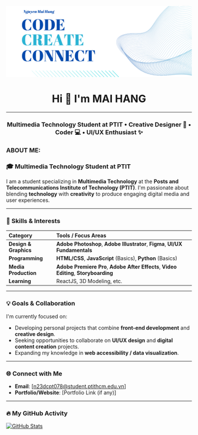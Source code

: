 <img src="banner.png" alt="Banner" height="50%">

<div align="center">

# Hi 👋 I'm **MAI HANG**

---

### **Multimedia Technology** Student at **PTIT** • Creative Designer 🎨 • Coder 💻 • UI/UX Enthusiast ✨

</div>

### ABOUT ME:
### 🎓 Multimedia Technology Student at PTIT

I am a student specializing in **Multimedia Technology** at the **Posts and Telecommunications Institute of Technology (PTIT)**. I'm passionate about blending **technology** with **creativity** to produce engaging digital media and user experiences.

---

### 🚀 Skills & Interests

| Category | Tools / Focus Areas |
| :--- | :--- |
| **Design & Graphics** | **Adobe Photoshop**, **Adobe Illustrator**, **Figma**, **UI/UX Fundamentals** |
| **Programming** | **HTML/CSS**, **JavaScript** (Basics), **Python** (Basics) |
| **Media Production** | **Adobe Premiere Pro**, **Adobe After Effects**, **Video Editing**, **Storyboarding** |
| **Learning** |  ReactJS, 3D Modeling, etc. |

---

### 💡 Goals & Collaboration

I'm currently focused on:

* Developing personal projects that combine **front-end development** and **creative design**.
* Seeking opportunities to collaborate on **UI/UX design** and **digital content creation** projects.
* Expanding my knowledge in **web accessibility / data visualization**.

---

### 🌐 Connect with Me

* **Email**: [n23dcpt078@student.ptithcm.edu.vn]
* **Portfolio/Website**: [Portfolio Link (if any)]

---

### 🔥 My GitHub Activity

[![GitHub Stats](https://github-readme-stats.vercel.app/api?username=n23dcpt078&show_icons=true&theme=dark)](https://github.com/n23dcpt078)
